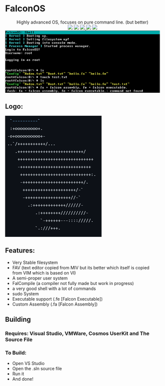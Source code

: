 # FalconOS
<div align="center">
Highly advanced OS, focuses on pure command line. (but better)
<br>
  <img src="https://img.shields.io/github/languages/code-size/CodeDevel0per/FalconOS" />
  <img src="https://img.shields.io/github/downloads/CodeDevel0per/FalconOS/total" />
  <a href="https://github.com/CodeDevel0per/FalconOS/blob/master/LICENSE">
    <img src="https://img.shields.io/github/license/CodeDevel0per/FalconOS" />
  </a>
  <img src="https://img.shields.io/badge/single project-yes-magenta">
  <img src="https://img.shields.io/badge/current stable-1.0-cyan">

<img src="FalconOS/gitstuff/DemoImage.png" />
</div>

## Logo:
![ASCII_LOGO](FalconOS/gitstuff/Logo.png)

## Features:
- Very Stable filesystem
- FAV (text editor copied from MIV but its better which itself is copied from VIM which is based on VI)
- A semi-proper user system
- FalCompile (a compiler not fully made but work in progress)
- a very good shell with a lot of commands
- sudo System
- Executable support (.fe [Falcon Executable])
- Custom Assembly (.fa [Falcon Assembly])

## Building
### Requires: Visual Studio, VMWare, Cosmos UserKit and The Source File
### To Build:
- Open VS Studio
- Open the .sln source file
- Run it
- And done!
